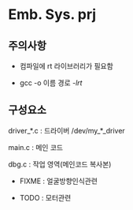 # Emb. Sys. prj

## 주의사항

- 컴파일에 rt 라이브러리가 필요함

- gcc -o 이름 경로 *-lrt*

## 구성요소

driver_\*.c : 드라이버 /dev/my_\*_driver

main.c : 메인 코드

dbg.c : 작업 영역(메인코드 복사본)

- FIXME : 얼굴방향인식관련

- TODO : 모터관련
